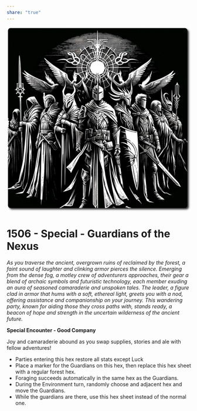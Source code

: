 ```yaml
---
share: "true"
---
```

![guardians-of-the-nexus](../guardians-of-the-nexus.png)

# 1506 - Special - Guardians of the Nexus

*As you traverse the ancient, overgrown ruins of reclaimed by the forest, a faint sound of laughter and clinking armor pierces the silence. Emerging from the dense fog, a motley crew of adventurers approaches, their gear a blend of archaic symbols and futuristic technology, each member exuding an aura of seasoned camaraderie and unspoken tales. The leader, a figure clad in armor that hums with a soft, ethereal light, greets you with a nod, offering assistance and companionship on your journey. This wandering party, known for aiding those they cross paths with, stands ready, a beacon of hope and strength in the uncertain wilderness of the ancient future.*

**Special Encounter - Good Company**

Joy and camaraderie abound as you swap supplies, stories and ale with fellow adventures!
- Parties entering this hex restore all stats except Luck
- Place a marker for the Guardians on this hex, then replace this hex sheet with a regular forest hex.
- Foraging succeeds automatically in the same hex as the Guardians.
- During the Environment turn, randomly choose and adjacent hex and move the Guardians.
- While the guardians are there, use this hex sheet instead of the normal one.
